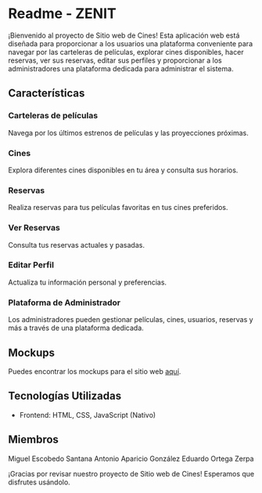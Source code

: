 # Readme - ZENIT

¡Bienvenido al proyecto de Sitio web de Cines! Esta aplicación web está diseñada para proporcionar a los usuarios una plataforma conveniente para navegar por las carteleras de películas, explorar cines disponibles, hacer reservas, ver sus reservas, editar sus perfiles y proporcionar a los administradores una plataforma dedicada para administrar el sistema.

## Características

### Carteleras de películas
Navega por los últimos estrenos de películas y las proyecciones próximas.

### Cines
Explora diferentes cines disponibles en tu área y consulta sus horarios.

### Reservas
Realiza reservas para tus películas favoritas en tus cines preferidos.

### Ver Reservas
Consulta tus reservas actuales y pasadas.

### Editar Perfil
Actualiza tu información personal y preferencias.

### Plataforma de Administrador
Los administradores pueden gestionar películas, cines, usuarios, reservas y más a través de una plataforma dedicada.

## Mockups
Puedes encontrar los mockups para el sitio web [aquí](https://play.teleporthq.io/projects/enlightened-phony-snail-i8cdhl/editor/b56fbf98-fb15-4a84-9b14-2c9b05c71d0c).

## Tecnologías Utilizadas
- Frontend: HTML, CSS, JavaScript (Nativo)

## Miembros
Miguel Escobedo Santana
Antonio Aparicio González
Eduardo Ortega Zerpa

¡Gracias por revisar nuestro proyecto de Sitio web de Cines! Esperamos que disfrutes usándolo.

